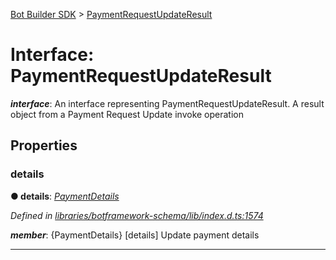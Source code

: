 [Bot Builder SDK](../README.md) > [PaymentRequestUpdateResult](../interfaces/botbuilder.paymentrequestupdateresult.md)



# Interface: PaymentRequestUpdateResult

*__interface__*: An interface representing PaymentRequestUpdateResult. A result object from a Payment Request Update invoke operation



## Properties
<a id="details"></a>

###  details

**●  details**:  *[PaymentDetails](botbuilder.paymentdetails.md)* 

*Defined in [libraries/botframework-schema/lib/index.d.ts:1574](https://github.com/Microsoft/botbuilder-js/blob/f596b7c/libraries/botframework-schema/lib/index.d.ts#L1574)*


*__member__*: {PaymentDetails} [details] Update payment details





___


